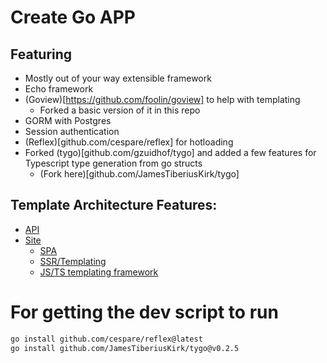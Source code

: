 # Create Go APP
## Featuring
- Mostly out of your way extensible framework 
- Echo framework 
- (Goview)[https://github.com/foolin/goview] to help with templating
  - Forked a basic version of it in this repo
- GORM with Postgres
- Session authentication
- (Reflex)[github.com/cespare/reflex] for hotloading
- Forked (tygo)[github.com/gzuidhof/tygo] and added a few features for Typescript type generation from go structs
  - (Fork here)[github.com/JamesTiberiusKirk/tygo]

## Template Architecture Features:
- [API](api/)
- [Site](site/)
  - [SPA](site/spa/)
  - [SSR/Templating](site/page/)
  - [JS/TS templating framework](site/page#js/ts-minimal-ssr-framework)



# For getting the dev script to run 
```sh 
go install github.com/cespare/reflex@latest
go install github.com/JamesTiberiusKirk/tygo@v0.2.5
```
